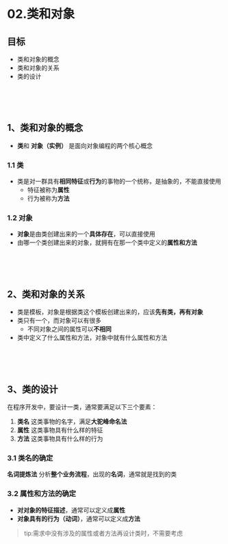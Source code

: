 # 02.类和对象

## 目标
- 类和对象的概念
- 类和对象的关系
- 类的设计

<br><br><br>

## 1、类和对象的概念
- **类**和 **对象（实例）** 是面向对象编程的两个核心概念

### 1.1 类
- 类是对一群具有**相同特征**或**行为**的事物的一个统称，是抽象的，不能直接使用
    - 特征被称为**属性**
    - 行为被称为**方法**

### 1.2 对象
- **对象**是由类创建出来的一个**具体存在**，可以直接使用
- 由哪一个类创建出来的对象，就拥有在那一个类中定义的**属性和方法**

<br/>
<br/>
<br/>

## 2、类和对象的关系
- 类是模板，对象是根据类这个模板创建出来的，应该**先有类，再有对象**
- 类只有一个，而对象可以有很多
    - 不同对象之间的属性可以**不相同**
- 类中定义了什么属性和方法，对象中就有什么属性和方法

<br/>
<br/>
<br/>

## 3、类的设计
在程序开发中，要设计一类，通常要满足以下三个要素：
1. **类名** 这类事物的名字，满足**大驼峰命名法**
2. **属性** 这类事物具有什么样的特征
3. **方法** 这类事物具有什么样的行为

### 3.1 类名的确定
**名词提炼法** 分析**整个业务流程**，出现的**名词**，通常就是找到的类

### 3.2 属性和方法的确定
- **对对象的特征描述**，通常可以定义成**属性**
- **对象具有的行为（动词）**，通常可以定义成**方法**

> tip:需求中没有涉及的属性或者方法再设计类时，不需要考虑



